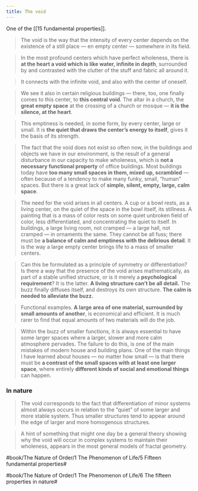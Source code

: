 ```yaml
---
title: The void
---
```


One of the [[15 fundamental properties]].

> The void is the way that the intensity of every center depends on the existence of a still place — en empty center — somewhere in its field.

> In the most profound centers which have perfect wholeness, there is **at the heart a void which is like water, infinite in depth**, surrounded by and contrasted with the clutter of the stuff and fabric all around it.

> It connects with the infinite void, and also with the center of oneself.

> We see it also in certain religious buildings — there, too, one finally comes to this center, to **this central void**. The altar in a church, the **great empty space** at the crossing of a church or mosque — **it is the silence, at the heart**.

> This emptiness is needed, in some form, by every center, large or small. It is **the quiet that draws the center’s energy to itself**, gives it the basis of its strength.

> The fact that the void does not exist so often now, in the buildings and objects we have in our environment, is the result of a general disturbance in our capacity to make wholeness, which is **not a necessary functional property** of office buildings. Most buildings today have **too many small spaces in them, mixed up, scrambled** — often because of a tendency to make many funky, small, “human” spaces. But there is a great lack of **simple, silent, empty, large, calm space**.

> The need for the void arises in all centers. A cup or a bowl rests, as a living center, on the quiet of the space in the bowl itself, its stillness. A painting that is a mass of color rests on some quiet unbroken field of color, less differentiated, and concentrating the quiet to itself. In buildings, a large living room, not cramped — a large hall, not cramped — in ornaments the same. They cannot be all fuss; there must be **a balance of calm and emptiness with the delirious detail**. It is the way a large empty center brings life to a mass of smaller centers.

> Can this be formulated as a principle of symmetry or differentiation? Is there a way that the presence of the void arises mathematically, as part of a stable unified structure, or is it merely a **psychological requirement**? It is the latter. **A living structure can’t be all detail.** The buzz finally diffuses itself, and destroys its own structure. **The calm is needed to alleviate the buzz.**

> Functional examples. **A large area of one material, surrounded by small amounts of another**, is economical and efficient. It is much rarer to find that equal amounts of two materials will do the job.

> Within the buzz of smaller functions, it is always essential to have some larger spaces where a larger, slower and more calm atmosphere pervades. The failure to do this, is one of the main mistakes of modern house and building plans. One of the main things I have learned about houses — no matter how small — is that there must be **a contrast of the small spaces with at least one larger space**, where entirely **different kinds of social and emotional things** can happen.

### In nature
> The void corresponds to the fact that differentiation of minor systems almost always occurs in relation to the “quiet” of some larger and more stable system.
> Thus smaller structures tend to appear around the edge of larger and more homogenous structures.

> A hint of something that might one day be a general theory showing why the void will occur in complex systems to maintain their wholeness, appears in the most general models of fractal geometry.


#book/The Nature of Order/1 The Phenomenon of Life/5 Fifteen fundamental properties#

#book/The Nature of Order/1 The Phenomenon of Life/6 The fifteen properties in nature#